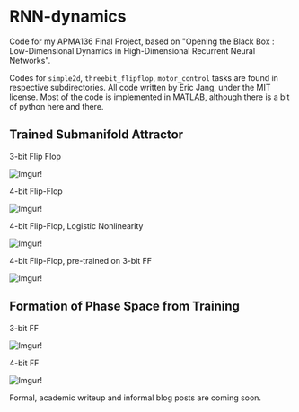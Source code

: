 # RNN-dynamics

Code for my APMA136 Final Project, based on "Opening the Black Box : Low-Dimensional Dynamics in High-Dimensional Recurrent Neural Networks".

Codes for `simple2d`, `threebit_flipflop`, `motor_control` tasks are found in respective subdirectories. All code written by Eric Jang, under the MIT license. Most of the code is implemented in MATLAB, although there is a bit of python here and there.

## Trained Submanifold Attractor
3-bit Flip Flop

![Imgur!](http://i.imgur.com/4bBZevB.gif)


4-bit Flip-Flop

![Imgur!](http://i.imgur.com/umIvYsU.gif)

4-bit Flip-Flop, Logistic Nonlinearity

![Imgur!](http://i.imgur.com/EwYzp9n.gif)

4-bit Flip-Flop, pre-trained on 3-bit FF

![Imgur!](http://i.imgur.com/GRZyFwO.gif)

## Formation of Phase Space from Training

3-bit FF

![Imgur!](http://i.imgur.com/S2LXC7i.gif)

4-bit FF

![Imgur!](http://i.imgur.com/QyMiRGL.gif)

Formal, academic writeup and informal blog posts are coming soon.
